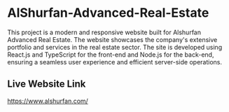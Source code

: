 # AlShurfan-Advanced-Real-Estate
This project is a modern and responsive website built for Alshurfan Advanced Real Estate. The website showcases the company's extensive portfolio and services in the real estate sector. 
The site is developed using React.js and TypeScript for the front-end and Node.js for the back-end, ensuring a seamless user experience and efficient server-side operations.

## Live Website Link
https://www.alshurfan.com/

